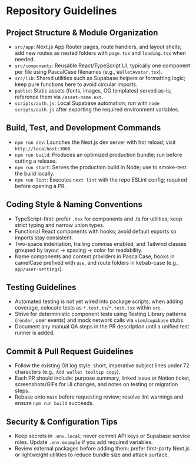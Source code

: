 # Repository Guidelines

## Project Structure & Module Organization
- `src/app`: Next.js App Router pages, route handlers, and layout shells; add new routes as nested folders with `page.tsx` and `loading.tsx` when needed.
- `src/components`: Reusable React/TypeScript UI, typically one component per file using PascalCase filenames (e.g., `WalletAvatar.tsx`).
- `src/lib`: Shared utilities such as Supabase helpers or formatting logic; keep pure functions here to avoid circular imports.
- `public`: Static assets (fonts, images, OG templates) served as-is; reference them via `/asset-name.ext`.
- `scripts/auth.js`: Local Supabase automation; run with `node scripts/auth.js` after exporting the required environment variables.

## Build, Test, and Development Commands
- `npm run dev`: Launches the Next.js dev server with hot reload; visit `http://localhost:3000`.
- `npm run build`: Produces an optimized production bundle; run before cutting a release.
- `npm run start`: Serves the production build in Node; use to smoke-test the build locally.
- `npm run lint`: Executes `next lint` with the repo ESLint config; required before opening a PR.

## Coding Style & Naming Conventions
- TypeScript-first: prefer `.tsx` for components and .ts for utilities; keep strict typing and narrow union types.
- Functional React components with hooks; avoid default exports so imports stay consistent.
- Two-space indentation, trailing commas enabled, and Tailwind classes grouped by layout → spacing → color for readability.
- Name components and context providers in PascalCase, hooks in camelCase prefixed with `use`, and route folders in kebab-case (e.g., `app/user-settings`).

## Testing Guidelines
- Automated testing is not yet wired into package scripts; when adding coverage, colocate tests as `*.test.ts`/`*.test.tsx` within `src`.
- Strive for deterministic component tests using Testing Library patterns (`render`, user events) and mock network calls via `viem`/`supabase` stubs.
- Document any manual QA steps in the PR description until a unified test runner is added.

## Commit & Pull Request Guidelines
- Follow the existing Git log style: short, imperative subject lines under 72 characters (e.g., `Add wallet tooltip copy`).
- Each PR should include: purpose summary, linked issue or Notion ticket, screenshots/GIFs for UI changes, and notes on testing or migration steps.
- Rebase onto `main` before requesting review; resolve lint warnings and ensure `npm run build` succeeds.

## Security & Configuration Tips
- Keep secrets in `.env.local`; never commit API keys or Supabase service roles. Update `.env.example` if you add required variables.
- Review external packages before adding them; prefer first-party Next.js or lightweight utilities to reduce bundle size and attack surface.
